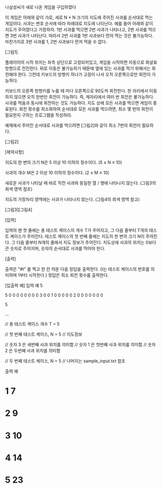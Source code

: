 나삼성씨가 새로 나온 게임을 구입하였다

이 게임은 아래와 같이 가로, 세로 N * N 크기의 지도에 주어진 사과를 순서대로 먹는 게임이다.
사과는 번호 순서에 따라 차례대로 지도에 나타난다. 예를 들어 아래와 같이 지도가 주어졌다고 가정하자.
1번 사과를 먹으면 2번 사과가 나타나고, 2번 사과를 먹으면 3번 사과가 나타난다.
따라서 2번 사과를 1번 사과보다 먼저 먹는 것은 불가능하다. 마찬가지로 3번 사과를 1, 2번 사과보다 먼저 먹을 수 없다.

[그림1]

플레이어의 시작 위치는 좌측 상단으로 고정되어있고, 게임을 시작하면 자동으로 화살표 방향으로 전진한다.
뒤로 이동은 불가능하기 때문에 옆에 있는 사과를 먹기 위해서는 회전해야 한다.
그런데 키보드의 방향키 하나가 고장이 나서 오직 오른쪽으로만 회전이 가능하다.

키보드의 오른쪽 방향키를 누를 때 마다 오른쪽으로 90도씩 회전한다.
한 자리에서 이동하지 않으면 오직 한번만 회전이 가능하다. 즉, 제자리에서 여러 번 회전은 불가능하다.
사과를 먹음과 동시에 회전하는 것도 가능하다. 지도 상에 모든 사과를 먹으면 게임이 종료된다.
회전 횟수를 최소화하여 순서대로 모든 사과를 먹으려면, 최소 몇 번의 회전이 필요한지 구하는 프로그램을 작성하라.

예제에서 주어진 순서대로 사과를 먹으려면 [그림2]와 같이 최소 7번의 회전이 필요하다.

[그림2]

[제약사항]

지도의 한 변의 크기 N은 5 이상 10 이하의 정수이다. (5 ≤ N ≤ 10)

사과의 개수 M은 2 이상 10 이하의 정수이다. (2 ≤ M ≤ 10)

새로운 사과가 나타날 때 바로 직전 사과와 동일한 열 / 행에 나타나지 않는다. (그림3의 회색 영역 참조)

지도의 가장자리 영역에는 사과가 나타나지 않는다. (그림4의 회색 영역 참고)

[그림3][그림4]

[입력]

입력의 맨 첫 줄에는 총 테스트 케이스의 개수 T가 주어지고, 그 다음 줄부터 T개의 테스트 케이스가 주어진다.
테스트 케이스의 첫 번째 줄에는 지도의 한 변의 크기 N이 주어진다.
그 다음 줄부터 N개의 줄에서 지도 정보가 주어진다.
지도상에 사과의 위치는 0보다 큰 숫자로 주어지며, 숫자의 순서대로 사과를 먹어야 한다.

[출력]

출력은 "#t" 를 찍고 한 칸 띄운 다음 정답을 출력한다.
(t는 테스트 케이스의 번호를 의미하며 1부터 시작한다.)
정답은 최소 회전 횟수를 출력한다.

[입출력 예]
입력 예
5

5
0 0 0 0 0
0 0 0 3 0
0 1 0 0 0
0 0 2 0 0
0 0 0 0 0

5

…

// 총 테스트 케이스 개수 T = 5

// 첫 번째 테스트 케이스, N = 5
// 지도정보

// 숫자 3 은 세번째 사과 위치를 의미함
// 숫자 1 은 첫번째 사과 위치를 의미함
// 숫자 2 은 두번째 사과 위치를 의미함

// 두 번째 테스트 케이스, N = 5
// 나머지는 sample_input.txt 참조

출력 예
# 1 7
# 2 9
# 3 10
# 4 14
# 5 23